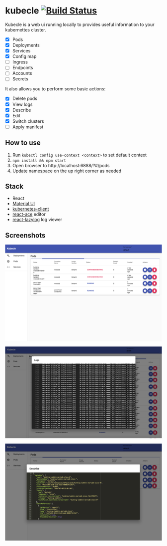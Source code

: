 # kubecle [![Build Status](https://travis-ci.org/rydogs/kubecle.svg?branch=master)](https://travis-ci.org/rydogs/kubecle)
Kubecle is a web ui running locally to provides useful information to your kubernettes cluster.

- [x] Pods
- [x] Deployments
- [x] Services
- [x] Config map
- [ ] Ingress
- [ ] Endpoints
- [ ] Accounts
- [ ] Secrets

It also allows you to perform some basic actions:
- [x] Delete pods
- [x] View logs
- [x] Describe
- [x] Edit
- [x] Switch clusters
- [ ] Apply manifest

## How to use
1. Run `kubectl config use-context <context>` to set default context
2. `npm install && npm start`
3. Open browser to http://localhost:6888/?#/pods
4. Update namespace on the up right corner as needed

## Stack
* React
* [Material UI](https://material-ui.com/)
* [kubernetes-client](https://github.com/godaddy/kubernetes-client)
* [react-ace](https://github.com/securingsincity/react-ace) editor
* [react-lazylog](https://github.com/mozilla-frontend-infra/react-lazylog) log viewer

## Screenshots
![Pods](/screenshot/pods.png)

![Logs](/screenshot/logs.png)

![Describe](/screenshot/describe.png)
